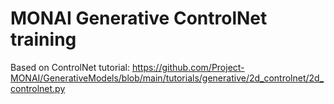 # MONAI Generative ControlNet training

Based on ControlNet tutorial: https://github.com/Project-MONAI/GenerativeModels/blob/main/tutorials/generative/2d_controlnet/2d_controlnet.py